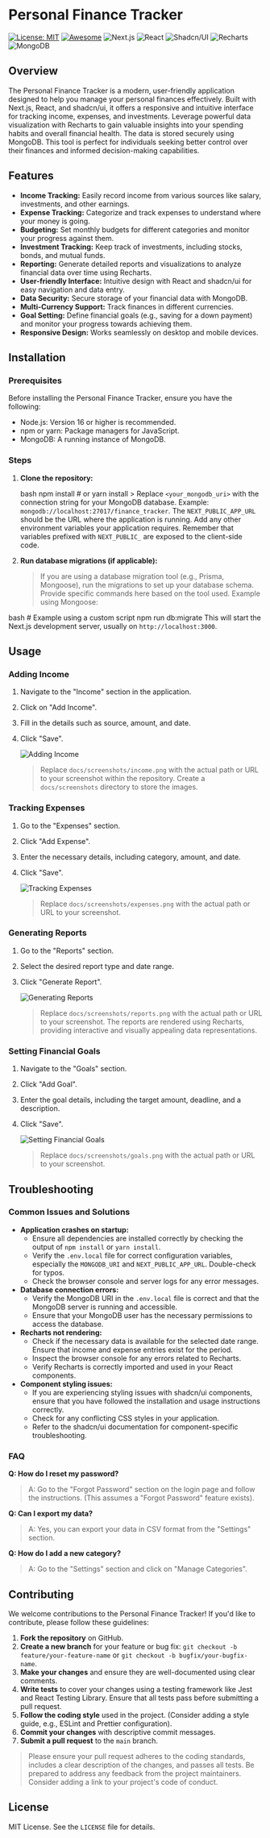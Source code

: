 
# Personal Finance Tracker

[![License: MIT](https://img.shields.io/badge/License-MIT-yellow.svg)](https://opensource.org/licenses/MIT)
[![Awesome](https://awesome.re/badge.svg)](https://awesome.re)
![Next.js](https://img.shields.io/badge/Next.js-black?style=for-the-badge&logo=next.js&logoColor=white)
![React](https://img.shields.io/badge/React-20232A?style=for-the-badge&logo=react&logoColor=61DAFB)
![Shadcn/UI](https://img.shields.io/badge/shadcn/ui-%23000000.svg?style=for-the-badge&logo=shadcn-ui&logoColor=white)
![Recharts](https://img.shields.io/badge/recharts-61DAFB?style=for-the-badge&logo=recharts&logoColor=white)
![MongoDB](https://img.shields.io/badge/MongoDB-%234EA94B.svg?style=for-the-badge&logo=mongodb&logoColor=white)

## Overview

The Personal Finance Tracker is a modern, user-friendly application designed to help you manage your personal finances effectively. Built with Next.js, React, and shadcn/ui, it offers a responsive and intuitive interface for tracking income, expenses, and investments. Leverage powerful data visualization with Recharts to gain valuable insights into your spending habits and overall financial health. The data is stored securely using MongoDB. This tool is perfect for individuals seeking better control over their finances and informed decision-making capabilities.

## Features

*   **Income Tracking:** Easily record income from various sources like salary, investments, and other earnings.
*   **Expense Tracking:** Categorize and track expenses to understand where your money is going.
*   **Budgeting:** Set monthly budgets for different categories and monitor your progress against them.
*   **Investment Tracking:** Keep track of investments, including stocks, bonds, and mutual funds.
*   **Reporting:** Generate detailed reports and visualizations to analyze financial data over time using Recharts.
*   **User-friendly Interface:** Intuitive design with React and shadcn/ui for easy navigation and data entry.
*   **Data Security:** Secure storage of your financial data with MongoDB.
*   **Multi-Currency Support:** Track finances in different currencies.
*   **Goal Setting:** Define financial goals (e.g., saving for a down payment) and monitor your progress towards achieving them.
*   **Responsive Design:**  Works seamlessly on desktop and mobile devices.

## Installation

### Prerequisites

Before installing the Personal Finance Tracker, ensure you have the following:

*   Node.js: Version 16 or higher is recommended.
*   npm or yarn: Package managers for JavaScript.
*   MongoDB: A running instance of MongoDB.

### Steps

1.  **Clone the repository:**

    bash
    npm install # or yarn install
        > Replace `<your_mongodb_uri>` with the connection string for your MongoDB database. Example: `mongodb://localhost:27017/finance_tracker`.  The `NEXT_PUBLIC_APP_URL` should be the URL where the application is running. Add any other environment variables your application requires.  Remember that variables prefixed with `NEXT_PUBLIC_` are exposed to the client-side code.

4.  **Run database migrations (if applicable):**

    > If you are using a database migration tool (e.g., Prisma, Mongoose), run the migrations to set up your database schema.  Provide specific commands here based on the tool used. Example using Mongoose:

bash
    # Example using a custom script
    npm run db:migrate
        This will start the Next.js development server, usually on `http://localhost:3000`.

## Usage

### Adding Income

1.  Navigate to the "Income" section in the application.
2.  Click on "Add Income".
3.  Fill in the details such as source, amount, and date.
4.  Click "Save".

    ![Adding Income](docs/screenshots/income.png)

    > Replace `docs/screenshots/income.png` with the actual path or URL to your screenshot within the repository.  Create a `docs/screenshots` directory to store the images.

### Tracking Expenses

1.  Go to the "Expenses" section.
2.  Click "Add Expense".
3.  Enter the necessary details, including category, amount, and date.
4.  Click "Save".

    ![Tracking Expenses](docs/screenshots/expenses.png)

    > Replace `docs/screenshots/expenses.png` with the actual path or URL to your screenshot.

### Generating Reports

1.  Go to the "Reports" section.
2.  Select the desired report type and date range.
3.  Click "Generate Report".

    ![Generating Reports](docs/screenshots/reports.png)

    > Replace `docs/screenshots/reports.png` with the actual path or URL to your screenshot. The reports are rendered using Recharts, providing interactive and visually appealing data representations.

### Setting Financial Goals

1. Navigate to the "Goals" section.
2. Click "Add Goal".
3. Enter the goal details, including the target amount, deadline, and a description.
4. Click "Save".

    ![Setting Financial Goals](docs/screenshots/goals.png)

    > Replace `docs/screenshots/goals.png` with the actual path or URL to your screenshot.

## Troubleshooting

### Common Issues and Solutions

*   **Application crashes on startup:**
    *   Ensure all dependencies are installed correctly by checking the output of `npm install` or `yarn install`.
    *   Verify the `.env.local` file for correct configuration variables, especially the `MONGODB_URI` and `NEXT_PUBLIC_APP_URL`. Double-check for typos.
    *   Check the browser console and server logs for any error messages.
*   **Database connection errors:**
    *   Verify the MongoDB URI in the `.env.local` file is correct and that the MongoDB server is running and accessible.
    *   Ensure that your MongoDB user has the necessary permissions to access the database.
*   **Recharts not rendering:**
    *   Check if the necessary data is available for the selected date range. Ensure that income and expense entries exist for the period.
    *   Inspect the browser console for any errors related to Recharts.
    *   Verify Recharts is correctly imported and used in your React components.
*   **Component styling issues:**
    *   If you are experiencing styling issues with shadcn/ui components, ensure that you have followed the installation and usage instructions correctly.
    *   Check for any conflicting CSS styles in your application.
    *   Refer to the shadcn/ui documentation for component-specific troubleshooting.

### FAQ

**Q: How do I reset my password?**

> A: Go to the "Forgot Password" section on the login page and follow the instructions. (This assumes a "Forgot Password" feature exists).

**Q: Can I export my data?**

> A: Yes, you can export your data in CSV format from the "Settings" section.

**Q: How do I add a new category?**

> A: Go to the "Settings" section and click on "Manage Categories".

## Contributing

We welcome contributions to the Personal Finance Tracker! If you'd like to contribute, please follow these guidelines:

1.  **Fork the repository** on GitHub.
2.  **Create a new branch** for your feature or bug fix: `git checkout -b feature/your-feature-name` or `git checkout -b bugfix/your-bugfix-name`.
3.  **Make your changes** and ensure they are well-documented using clear comments.
4.  **Write tests** to cover your changes using a testing framework like Jest and React Testing Library. Ensure that all tests pass before submitting a pull request.
5.  **Follow the coding style** used in the project.  (Consider adding a style guide, e.g., ESLint and Prettier configuration).
6.  **Commit your changes** with descriptive commit messages.
7.  **Submit a pull request** to the `main` branch.

> Please ensure your pull request adheres to the coding standards, includes a clear description of the changes, and passes all tests. Be prepared to address any feedback from the project maintainers.  Consider adding a link to your project's code of conduct.

## License

MIT License. See the `LICENSE` file for details.
